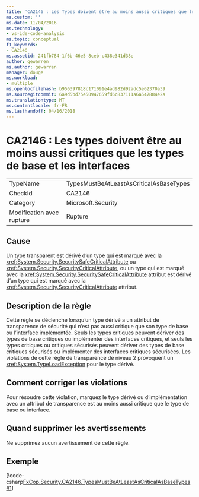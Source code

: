 ```yaml
---
title: 'CA2146 : Les Types doivent être au moins aussi critiques que leurs types de base et les interfaces | Documents Microsoft'
ms.custom: ''
ms.date: 11/04/2016
ms.technology:
- vs-ide-code-analysis
ms.topic: conceptual
f1_keywords:
- CA2146
ms.assetid: 241fb784-1f6b-46e5-8ceb-c438e341d38e
author: gewarren
ms.author: gewarren
manager: douge
ms.workload:
- multiple
ms.openlocfilehash: b956397818c171091e4ad982d92adc5e62370a39
ms.sourcegitcommit: 6a9d5bd75e50947659fd6c837111a6a547884e2a
ms.translationtype: MT
ms.contentlocale: fr-FR
ms.lasthandoff: 04/16/2018
---
```

# <a name="ca2146-types-must-be-at-least-as-critical-as-their-base-types-and-interfaces"></a>CA2146 : Les types doivent être au moins aussi critiques que les types de base et les interfaces
|||  
|-|-|  
|TypeName|TypesMustBeAtLeastAsCriticalAsBaseTypes|  
|CheckId|CA2146|  
|Category|Microsoft.Security|  
|Modification avec rupture|Rupture|  
  
## <a name="cause"></a>Cause  
 Un type transparent est dérivé d’un type qui est marqué avec la <xref:System.Security.SecuritySafeCriticalAttribute> ou <xref:System.Security.SecurityCriticalAttribute>, ou un type qui est marqué avec la <xref:System.Security.SecuritySafeCriticalAttribute> attribut est dérivé d’un type qui est marqué avec la <xref:System.Security.SecurityCriticalAttribute> attribut.  
  
## <a name="rule-description"></a>Description de la règle  
 Cette règle se déclenche lorsqu’un type dérivé a un attribut de transparence de sécurité qui n’est pas aussi critique que son type de base ou l’interface implémentée. Seuls les types critiques peuvent dériver des types de base critiques ou implémenter des interfaces critiques, et seuls les types critiques ou critiques sécurisés peuvent dériver des types de base critiques sécurisés ou implémenter des interfaces critiques sécurisées. Les violations de cette règle de transparence de niveau 2 provoquent un <xref:System.TypeLoadException> pour le type dérivé.  
  
## <a name="how-to-fix-violations"></a>Comment corriger les violations  
 Pour résoudre cette violation, marquez le type dérivé ou d’implémentation avec un attribut de transparence est au moins aussi critique que le type de base ou interface.  
  
## <a name="when-to-suppress-warnings"></a>Quand supprimer les avertissements  
 Ne supprimez aucun avertissement de cette règle.  
  
## <a name="example"></a>Exemple  
 [!code-csharp[FxCop.Security.CA2146.TypesMustBeAtLeastAsCriticalAsBaseTypes#1](../code-quality/codesnippet/CSharp/ca2146-types-must-be-at-least-as-critical-as-their-base-types-and-interfaces_1.cs)]